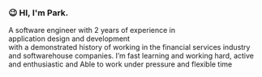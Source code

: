 ### 😉 HI, I'm Park. 
  A software engineer with 2 years of experience in 
  application design and development
  with a demonstrated history of working in 
  the financial services industry and softwarehouse companies. 
  I’m fast learning and working hard, active and enthusiastic and Able to work under pressure and flexible time 
  

